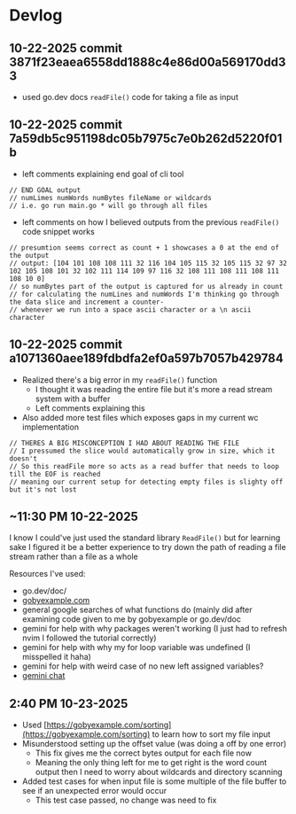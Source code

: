 # Devlog

## 10-22-2025 commit 3871f23eaea6558dd1888c4e86d00a569170dd33

- used go.dev docs `readFile()` code for taking a file as input

## 10-22-2025 commit 7a59db5c951198dc05b7975c7e0b262d5220f01b

- left comments explaining end goal of cli tool

```
// END GOAL output
// numLimes numWords numBytes fileName or wildcards
// i.e. go run main.go * will go through all files
```

- left comments on how I believed outputs from the previous `readFile()` code snippet works

```
// presumtion seems correct as count + 1 showcases a 0 at the end of the output
// output: [104 101 108 108 111 32 116 104 105 115 32 105 115 32 97 32 102 105 108 101 32 102 111 114 109 97 116 32 108 111 108 111 108 111 108 10 0]
// so numBytes part of the output is captured for us already in count
// for calculating the numLines and numWords I'm thinking go through the data slice and increment a counter-
// whenever we run into a space ascii character or a \n ascii character
```

## 10-22-2025 commit a1071360aee189fdbdfa2ef0a597b7057b429784

- Realized there's a big error in my `readFile()` function
  - I thought it was reading the entire file but it's more a read stream system with a buffer
  - Left comments explaining this
- Also added more test files which exposes gaps in my current wc implementation

```
// THERES A BIG MISCONCEPTION I HAD ABOUT READING THE FILE
// I pressumed the slice would automatically grow in size, which it doesn't
// So this readFile more so acts as a read buffer that needs to loop till the EOF is reached
// meaning our current setup for detecting empty files is slighty off but it's not lost
```

## ~11:30 PM 10-22-2025

I know I could've just used the standard library `ReadFile()` but for learning sake I figured it be a better experience to try down the path of reading a file stream rather than a file as a whole

Resources I've used:

- go.dev/doc/
- [gobyexample.com](https://gobyexample.com)
- general google searches of what functions do (mainly did after
  examining code given to me by gobyexample or go.dev/doc
- gemini for help with why packages weren't working (I just had to
  refresh nvim I followed the tutorial correctly)
- gemini for help with why my for loop variable was undefined (I
  misspelled it haha)
- gemini for help with weird case of no new left assigned variables?
- [gemini chat](https://gemini.google.com/share/113cd9851676)

## 2:40 PM 10-23-2025

- Used [https://gobyexample.com/sorting](https://gobyexample.com/sorting) to learn how to sort my file input
- Misunderstood setting up the offset value (was doing a off by one error)
  - This fix gives me the correct bytes output for each file now
  - Meaning the only thing left for me to get right is the word count output then I need to worry about wildcards and directory scanning
- Added test cases for when input file is some multiple of the file buffer to see if an unexpected error would occur
  - This test case passed, no change was need to fix
